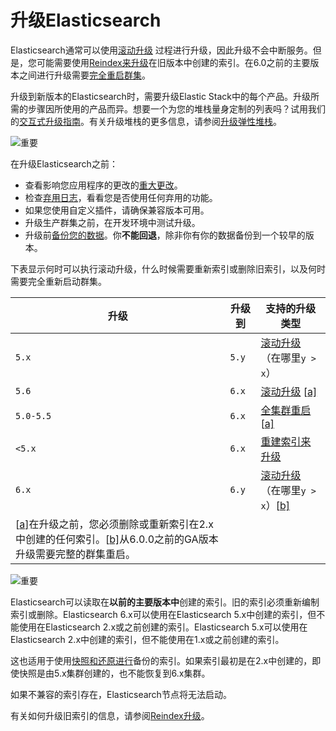 # 升级Elasticsearch

Elasticsearch通常可以使用[滚动升级](https://www.elastic.co/guide/en/elasticsearch/reference/current/rolling-upgrades.html) 过程进行升级，因此升级不会中断服务。但是，您可能需要使用[Reindex来升级](https://www.elastic.co/guide/en/elasticsearch/reference/current/reindex-upgrade.html)在旧版本中创建的索引。在6.0之前的主要版本之间进行升级需要[完全重启群集](https://www.elastic.co/guide/en/elasticsearch/reference/current/restart-upgrade.html)。

升级到新版本的Elasticsearch时，需要升级Elastic Stack中的每个产品。升级所需的步骤因所使用的产品而异。想要一个为您的堆栈量身定制的列表吗？试用我们的[交互式升级指南](https://www.elastic.co/products/upgrade_guide)。有关升级堆栈的更多信息，请参阅[升级弹性堆栈](http://www.elastic.co/guide/en/elastic-stack/6.1)。

![重要](https://www.elastic.co/guide/en/elasticsearch/reference/current/images/icons/important.png)

在升级Elasticsearch之前：

- 查看影响您应用程序的更改的[重大更改](https://www.elastic.co/guide/en/elasticsearch/reference/current/breaking-changes.html)。
- 检查[弃用日志](https://www.elastic.co/guide/en/elasticsearch/reference/current/logging.html#deprecation-logging)，看看您是否使用任何弃用的功能。
- 如果您使用自定义插件，请确保兼容版本可用。
- 升级生产群集之前，在开发环境中测试升级。
- 升级前[备份您的数据](https://www.elastic.co/guide/en/elasticsearch/reference/current/modules-snapshots.html)。你**不能回退**，除非你有你的数据备份到一个较早的版本。

下表显示何时可以执行滚动升级，什么时候需要重新索引或删除旧索引，以及何时需要完全重新启动群集。

| 升级                                       | 升级到   | 支持的升级类型                                  |
| ---------------------------------------- | ----- | ---------------------------------------- |
| `5.x`                                    | `5.y` | [滚动升级](https://www.elastic.co/guide/en/elasticsearch/reference/current/rolling-upgrades.html)（在哪里`y > x`） |
| `5.6`                                    | `6.x` | [滚动升级](https://www.elastic.co/guide/en/elasticsearch/reference/current/rolling-upgrades.html) [[a\]](https://www.elastic.co/guide/en/elasticsearch/reference/current/setup-upgrade.html#reindexfn) |
| `5.0-5.5`                                | `6.x` | [全集群重启](https://www.elastic.co/guide/en/elasticsearch/reference/current/restart-upgrade.html) [[a\]](https://www.elastic.co/guide/en/elasticsearch/reference/current/setup-upgrade.html#ftn.reindexfn) |
| `<5.x`                                   | `6.x` | [重建索引来升级](https://www.elastic.co/guide/en/elasticsearch/reference/current/reindex-upgrade.html) |
| `6.x`                                    | `6.y` | [滚动升级](https://www.elastic.co/guide/en/elasticsearch/reference/current/rolling-upgrades.html)（在哪里`y > x`）[[b\]](https://www.elastic.co/guide/en/elasticsearch/reference/current/setup-upgrade.html#id-1.4.2.5.1.5.5.3.1.3) |
| [[a\]](https://www.elastic.co/guide/en/elasticsearch/reference/current/setup-upgrade.html#reindexfn)在升级之前，您必须删除或重新索引在2.x中创建的任何索引。[[b\]](https://www.elastic.co/guide/en/elasticsearch/reference/current/setup-upgrade.html#id-1.4.2.5.1.5.5.3.1.3)从6.0.0之前的GA版本升级需要完整的群集重启。 |       |                                          |

![重要](https://www.elastic.co/guide/en/elasticsearch/reference/current/images/icons/important.png)

Elasticsearch可以读取在**以前的主要版本中**创建的索引。旧的索引必须重新编制索引或删除。Elasticsearch 6.x可以使用在Elasticsearch 5.x中创建的索引，但不能使用在Elasticsearch 2.x或之前创建的索引。Elasticsearch 5.x可以使用在Elasticsearch 2.x中创建的索引，但不能使用在1.x或之前创建的索引。

这也适用于使用[快照和还原进行](https://www.elastic.co/guide/en/elasticsearch/reference/current/modules-snapshots.html)备份的索引。如果索引最初是在2.x中创建的，即使快照是由5.x集群创建的，也不能恢复到6.x集群。

如果不兼容的索引存在，Elasticsearch节点将无法启动。

有关如何升级旧索引的信息，请参阅[Reindex升级](https://www.elastic.co/guide/en/elasticsearch/reference/current/reindex-upgrade.html)。

